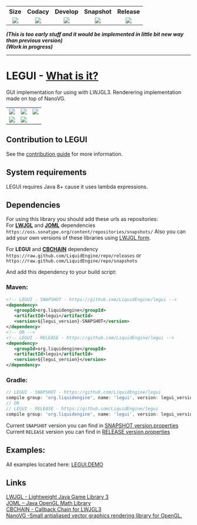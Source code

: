 <table>
  <tr>
    <th align="center">Size</th>
    <th align="center">Codacy</th>
    <th align="center">Develop</th>
    <th align="center">Snapshot</th>
    <th align="center">Release</th>
  </tr>
  <tr>
    <td align="center"><img src="https://reposs.herokuapp.com/?path=LiquidEngine/legui"/></td>
    <td align="center"><a href="https://www.codacy.com/app/LiquidEngine/legui?utm_source=github.com&amp;utm_medium=referral&amp;utm_content=LiquidEngine/legui&amp;utm_campaign=Badge_Grade"><img src="https://api.codacy.com/project/badge/Grade/e3a864cc6d6a4f08938a7b368bdb35da"/></a></td>
    <td align="center"><a href="http://jenkins.liquidengine.tk/job/LEGUI_DEVELOP/" target="_blank">
      <img src="http://jenkins.liquidengine.tk/buildStatus/icon?job=LEGUI_DEVELOP"/>
    </a></td>
    <td align="center"><a href="http://jenkins.liquidengine.tk/job/LEGUI_SNAPSHOTS/" target="_blank">
      <img src="http://jenkins.liquidengine.tk/buildStatus/icon?job=LEGUI_SNAPSHOTS"/>
    </a></td>
    <td align="center"><a href="http://jenkins.liquidengine.tk/job/LEGUI_RELEASES/" target="_blank">
      <img src="http://jenkins.liquidengine.tk/buildStatus/icon?job=LEGUI_RELEASES"/>
    </a></td>
  </tr>
</table>

_**(This is too early stuff and it would be implemented in little bit new way than previous version)**_  
_**(Work in progress)**_
___
# LEGUI - [What is it?](https://liquidengine.github.io/legui/)  
GUI implementation for using with LWJGL3.
Renderering implementation made on top of NanoVG.
<table>
  <tr>
    <td><img src="https://liquidengine.github.io/legui/images/demo/0.bmp" /></td>
    <td><img src="https://liquidengine.github.io/legui/images/demo/55.bmp" /></td>
    <td><img src="https://liquidengine.github.io/legui/images/demo/209.bmp" /></td>
  </tr>
  <tr>
    <td><img src="https://liquidengine.github.io/legui/images/demo/646.bmp" /></td>
    <td><img src="https://liquidengine.github.io/legui/images/demo/813.bmp" /></td>
    <td></td>
  </tr>
</table>

## Contribution to LEGUI
See the [contribution guide](CONTRIBUTION.md) for more information.

## System requirements
LEGUI requires Java 8+ cause it uses lambda expressions.

## Dependencies
For using this library you should add these urls as repositories:  
For **[LWJGL](https://github.com/LWJGL/lwjgl3)** and **[JOML](https://github.com/JOML-CI/JOML)** dependencies  
`https://oss.sonatype.org/content/repositories/snapshots/`
Also you can add your own versions of these libraries using [LWJGL form](https://www.lwjgl.org/download).

For **LEGUI** and **[CBCHAIN](https://github.com/LiquidEngine/cbchain)** dependency  
`https://raw.github.com/LiquidEngine/repo/releases` or  
`https://raw.github.com/LiquidEngine/repo/snapshots` 

And add this dependency to your build script:  
### Maven:
 ```xml
<!-- LEGUI - SNAPSHOT - https://github.com/LiquidEngine/legui -->
<dependency>
    <groupId>org.liquidengine</groupId>
    <artifactId>legui</artifactId>
    <version>${legui_version}-SNAPSHOT</version>
</dependency>
<!-- OR -->
<!-- LEGUI - RELEASE - https://github.com/LiquidEngine/legui -->
<dependency>
    <groupId>org.liquidengine</groupId>
    <artifactId>legui</artifactId>
    <version>${legui_version}</version>
</dependency>
 ```
### Gradle:
  ```groovy
// LEGUI - SNAPSHOT - https://github.com/LiquidEngine/legui
compile group: 'org.liquidengine', name: 'legui', version: legui_version + '-SNAPSHOT', changing: true;
// OR
// LEGUI - RELEASE - https://github.com/LiquidEngine/legui
compile group: 'org.liquidengine', name: 'legui', version: legui_version, changing: true;
  ```
  
  Current `SNAPSHOT` version you can find in [SNAPSHOT version.properties](https://github.com/LiquidEngine/legui/blob/snapshots/version.properties)  
  Current `RELEASE` version you can find in [RELEASE version.properties](https://github.com/LiquidEngine/legui/blob/releases/version.properties)  
  
## Examples:
All examples located here: 
[LEGUI.DEMO](https://github.com/LiquidEngine/legui.demo)

## Links
[LWJGL - Lightweight Java Game Library 3](https://github.com/LWJGL/lwjgl3)  
[JOML – Java OpenGL Math Library](https://github.com/JOML-CI/JOML)  
[CBCHAIN - Callback Chain for LWJGL3](https://github.com/LiquidEngine/cbchain)  
[NanoVG -Small antialiased vector graphics rendering library for OpenGL.](https://github.com/memononen/nanovg)  
